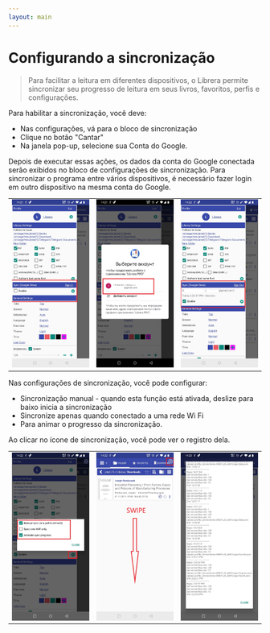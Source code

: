 ```yaml
---
layout: main
---
```


# Configurando a sincronização


> Para facilitar a leitura em diferentes dispositivos, o Librera permite sincronizar seu progresso de leitura em seus livros, favoritos, perfis e configurações.

Para habilitar a sincronização, você deve:

* Nas configurações, vá para o bloco de sincronização
* Clique no botão &quot;Cantar&quot;
* Na janela pop-up, selecione sua Conta do Google.
 
Depois de executar essas ações, os dados da conta do Google conectada serão exibidos no bloco de configurações de sincronização. Para sincronizar o programa entre vários dispositivos, é necessário fazer login em outro dispositivo na mesma conta do Google.

||||
|-|-|-|
|![](1.jpg)|![](2.jpg)|![](3.jpg)|

Nas configurações de sincronização, você pode configurar:

* Sincronização manual - quando esta função está ativada, deslize para baixo inicia a sincronização
* Sincronize apenas quando conectado a uma rede Wi Fi
* Para animar o progresso da sincronização.

Ao clicar no ícone de sincronização, você pode ver o registro dela.

||||
|-|-|-|
|![](32.jpg)|![](41.jpg)|![](42.jpg)|
